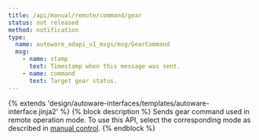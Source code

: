```yaml
---
title: /api/manual/remote/command/gear
status: not released
method: notification
type:
  name: autoware_adapi_v1_msgs/msg/GearCommand
  msg:
    - name: stamp
      text: Timestamp when this message was sent.
    - name: command
      text: Target gear status.
---
```


{% extends 'design/autoware-interfaces/templates/autoware-interface.jinja2' %}
{% block description %}
Sends gear command used in remote operation mode.
To use this API, select the corresponding mode as described in [manual control](../../../../../features/manual-control.md).
{% endblock %}
